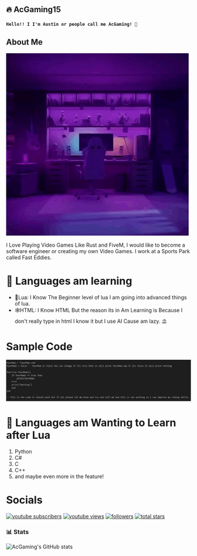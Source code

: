 ## 🔥 AcGaming15

**`Hello!! I I'm Austin or people call me AcGaming! 👋`**

## About Me
![alt text](image-1.png)

I Love Playing Video Games Like Rust and FiveM, I would like to become a software engineer or creating my own Video Games.
 I work at a Sports Park called Fast Eddies.

##

# 🎈 Languages am learning
- 🔵Lua: I Know The Beginner level of lua I am going into advanced things of lua.
- 🕸️HTML: I Know HTML But the reason its in Am Learning is Because I don't really type in html I know it but I use AI Cause am lazy. ⛱️

#

# Sample Code

![alt text](image-4.png)

#

# 🦥 Languages am Wanting to Learn after Lua
1. Python
2. C#
3. C
4. C++
5. and maybe even more in the feature!

#

# Socials

 <p align="left">
      <a href="https://www.youtube.com/@AcGaming1514?sub_confirmation=1">
         <img alt="youtube subscribers" title="Subscribe to my YouTube channel" src="https://custom-icon-badges.demolab.com/youtube/channel/subscribers/UCSpxN00eev2Jalb1dXSLEZQ?color=%23E05D44&label=SUBSCRIBE&logo=video&logoColor=white&style=for-the-badge&labelColor=CE4630"/></a> 
      <a href="https://www.youtube.com/c/fknight">
         <img alt="youtube views" title="YouTube views" src="https://custom-icon-badges.demolab.com/youtube/channel/views/UCSpxN00eev2Jalb1dXSLEZQ?color=%23E1AD0E&logo=eye&logoColor=white&style=for-the-badge&labelColor=C79600"/></a> 
      <a href="https://github.com/austincabler13?tab=followers">
         <img alt="followers" title="Follow me on Github" src="https://custom-icon-badges.demolab.com/github/followers/austincabler13?color=236ad3&labelColor=1155ba&style=for-the-badge&logo=person-add&label=Follow&logoColor=white"/></a>
      <a href="https://github.com/austincabler13?tab=repositories&sort=stargazers">
         <img alt="total stars" title="Total stars on GitHub" src="https://custom-icon-badges.demolab.com/github/stars/austincabler13?color=55960c&style=for-the-badge&labelColor=488207&logo=star"/></a>
   </p>

### 📊 Stats

![AcGaming's GitHub stats](https://github-readme-stats.vercel.app/api?username=austincabler13&show_icons=true&theme=gruvbox)
